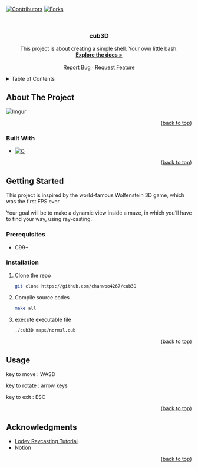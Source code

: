 <a name="readme-top"></a>

[![Contributors][contributors-shield]][contributors-url]
[![Forks][forks-shield]][forks-url]

<br />
<div align="center">

<h3 align="center">cub3D</h3>

  <p align="center">
    This project is about creating a simple shell. Your own little bash.
    <br />
    <a href="https://cdn.intra.42.fr/pdf/pdf/102840/en.subject.pdf"><strong>Explore the docs »</strong></a>
    <br />
    <br />
    <a href="https://github.com/chanwoo4267/cub3D/issues">Report Bug</a>
    ·
    <a href="https://github.com/chanwoo4267/cub3D/issues">Request Feature</a>
  </p>
</div>

<details>
  <summary>Table of Contents</summary>
  <ol>
    <li>
      <a href="#about-the-project">About The Project</a>
      <ul>
        <li><a href="#built-with">Built With</a></li>
      </ul>
    </li>
    <li>
      <a href="#getting-started">Getting Started</a>
      <ul>
        <li><a href="#prerequisites">Prerequisites</a></li>
        <li><a href="#installation">Installation</a></li>
      </ul>
    </li>
    <li><a href="#usage">Usage</a></li>
    <li><a href="#acknowledgments">Acknowledgments</a></li>
  </ol>
</details>



<!-- ABOUT THE PROJECT -->
## About The Project

![Imgur](https://imgur.com/uZaL0PJ.gif)


<p align="right">(<a href="#readme-top">back to top</a>)</p>



### Built With

* [![C][C-shield]][C-url]

<p align="right">(<a href="#readme-top">back to top</a>)</p>



<!-- GETTING STARTED -->
## Getting Started

This project is inspired by the world-famous Wolfenstein 3D game, which was the first FPS ever. 

Your goal will be to make a dynamic view inside a maze, in which you’ll have to find your way, using ray-casting.

### Prerequisites

* C99+

### Installation

1. Clone the repo
   ```sh
   git clone https://github.com/chanwoo4267/cub3D
   ```
3. Compile source codes
   ```sh
   make all
   ```
4. execute executable file
   ```sh
   ./cub3D maps/normal.cub
   ```

<p align="right">(<a href="#readme-top">back to top</a>)</p>



<!-- USAGE EXAMPLES -->
## Usage

key to move : WASD

key to rotate : arrow keys

key to exit : ESC

<p align="right">(<a href="#readme-top">back to top</a>)</p>


<!-- ACKNOWLEDGMENTS -->
## Acknowledgments

* [Lodev Raycasting Tutorial](https://lodev.org/cgtutor/raycasting.html)
* [Notion](https://obtainable-poison-b83.notion.site/cub3d-a48bb9fe76f64a6fb6ed10cf2d5573f2?pvs=4)

<p align="right">(<a href="#readme-top">back to top</a>)</p>

<!-- MARKDOWN LINKS & IMAGES -->
<!-- https://www.markdownguide.org/basic-syntax/#reference-style-links -->
[contributors-shield]: https://img.shields.io/github/contributors/chanwoo4267/cub3D.svg?style=for-the-badge
[contributors-url]: https://github.com/chanwoo4267/cub3D/graphs/contributors
[forks-shield]: https://img.shields.io/github/forks/chanwoo4267/cub3D.svg?style=for-the-badge
[forks-url]: https://github.com/chanwoo4267/cub3D/network/members

[C-shield]: https://img.shields.io/badge/C-35495E?style=for-the-badge&logo=c&logoColor=White
[C-url]: https://www.open-std.org/jtc1/sc22/wg14/www/docs/n2731.pdf

[product-screenshot]: image/cub3D.png